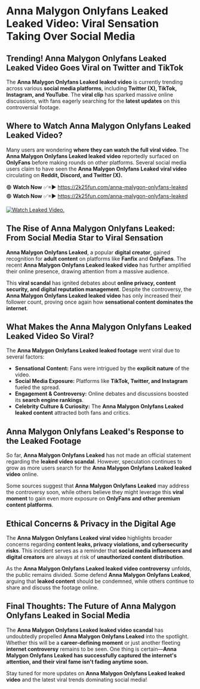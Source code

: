 # Anna Malygon Onlyfans Leaked Leaked Video: Viral Sensation Taking Over Social Media

## **Trending! Anna Malygon Onlyfans Leaked Leaked Video Goes Viral on Twitter and TikTok**
The **Anna Malygon Onlyfans Leaked leaked video** is currently trending across various **social media platforms**, including **Twitter (X), TikTok, Instagram, and YouTube**. The **viral clip** has sparked massive online discussions, with fans eagerly searching for the **latest updates** on this controversial footage.

## **Where to Watch Anna Malygon Onlyfans Leaked Leaked Video?**
Many users are wondering **where they can watch the full viral video**. The **Anna Malygon Onlyfans Leaked leaked video** reportedly surfaced on **OnlyFans** before making rounds on other platforms. Several social media users claim to have seen the **Anna Malygon Onlyfans Leaked viral video** circulating on **Reddit, Discord, and Twitter (X).**

🟢 **Watch Now** ✅=► https://2k25fun.com/anna-malygon-onlyfans-leaked  
🟢 **Watch Now** ✅=► https://2k25fun.com/anna-malygon-onlyfans-leaked  

[![Watch Leaked Video.](https://miro.medium.com/v2/resize:fit:828/format:webp/1*cilzJN44JGOrTw9NJCrNHA.gif "Watch Leaked Video")](https://2k25fun.com/anna-malygon-onlyfans-leaked)

## **The Rise of Anna Malygon Onlyfans Leaked: From Social Media Star to Viral Sensation**
**Anna Malygon Onlyfans Leaked**, a popular **digital creator**, gained recognition for **adult content** on platforms like **Fanfix** and **OnlyFans**. The recent **Anna Malygon Onlyfans Leaked leaked video** has further amplified their online presence, drawing attention from a massive audience.

This **viral scandal** has ignited debates about **online privacy, content security, and digital reputation management**. Despite the controversy, the **Anna Malygon Onlyfans Leaked leaked video** has only increased their follower count, proving once again how **sensational content dominates the internet**.

## **What Makes the Anna Malygon Onlyfans Leaked Leaked Video So Viral?**
The **Anna Malygon Onlyfans Leaked leaked footage** went viral due to several factors:
- **Sensational Content:** Fans were intrigued by the **explicit nature** of the video.
- **Social Media Exposure:** Platforms like **TikTok, Twitter, and Instagram** fueled the spread.
- **Engagement & Controversy:** Online debates and discussions boosted its **search engine rankings**.
- **Celebrity Culture & Curiosity:** The **Anna Malygon Onlyfans Leaked leaked content** attracted both fans and critics.

## **Anna Malygon Onlyfans Leaked's Response to the Leaked Footage**
So far, **Anna Malygon Onlyfans Leaked** has not made an official statement regarding the **leaked video scandal**. However, speculation continues to grow as more users search for the **Anna Malygon Onlyfans Leaked leaked video** online.

Some sources suggest that **Anna Malygon Onlyfans Leaked** may address the controversy soon, while others believe they might leverage this **viral moment** to gain even more exposure on **OnlyFans and other premium content platforms**.

## **Ethical Concerns & Privacy in the Digital Age**
The **Anna Malygon Onlyfans Leaked viral video** highlights broader concerns regarding **content leaks, privacy violations, and cybersecurity risks**. This incident serves as a reminder that **social media influencers and digital creators** are always at risk of **unauthorized content distribution**.

As the **Anna Malygon Onlyfans Leaked leaked video controversy** unfolds, the public remains divided. Some defend **Anna Malygon Onlyfans Leaked**, arguing that **leaked content** should be condemned, while others continue to share and discuss the footage online.

## **Final Thoughts: The Future of Anna Malygon Onlyfans Leaked in Social Media**
The **Anna Malygon Onlyfans Leaked leaked video scandal** has undoubtedly propelled **Anna Malygon Onlyfans Leaked** into the spotlight. Whether this will be a **career-defining moment** or just another fleeting **internet controversy** remains to be seen. One thing is certain—**Anna Malygon Onlyfans Leaked has successfully captured the internet's attention, and their viral fame isn't fading anytime soon.**

Stay tuned for more updates on **Anna Malygon Onlyfans Leaked leaked video** and the latest viral trends dominating social media!